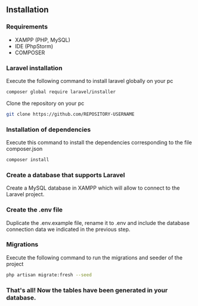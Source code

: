 ## Installation

### Requirements

* XAMPP (PHP, MySQL) 
* IDE  (PhpStorm)
* COMPOSER

### Laravel installation

Execute the following command to install laravel globally on your pc

```bash
composer global require laravel/installer
```

Clone the repository on your pc

```bash
git clone https://github.com/REPOSITORY-USERNAME
```

### Installation of dependencies

Execute this command to install the dependencies corresponding to the file composer.json

```bash
composer install
```

### Create a database that supports Laravel

Create a MySQL database in XAMPP which will allow to connect to the Laravel project.

### Create the .env file

Duplicate the .env.example file, rename it to .env and include the database connection data we indicated in the previous step.

### Migrations

Execute the following command to run the migrations and seeder of the project

```bash
php artisan migrate:fresh --seed
```

### That's all! Now the tables have been generated in your database.
